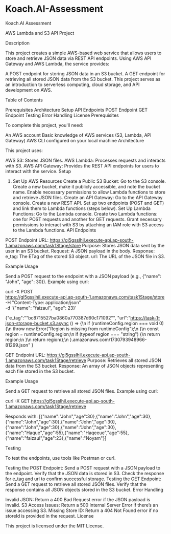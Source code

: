 # Koach.AI-Assessment
Koach.AI Assessment


AWS Lambda and S3 API Project

Description

This project creates a simple AWS-based web service that allows users to store and retrieve JSON data via REST API endpoints. Using AWS API Gateway and AWS Lambda, the service provides:

A POST endpoint for storing JSON data in an S3 bucket.
A GET endpoint for retrieving all stored JSON data from the S3 bucket.
This project serves as an introduction to serverless computing, cloud storage, and API development on AWS.

Table of Contents

Prerequisites
Architecture
Setup
API Endpoints
POST Endpoint
GET Endpoint
Testing
Error Handling
License
Prerequisites

To complete this project, you'll need:

An AWS account
Basic knowledge of AWS services (S3, Lambda, API Gateway)
AWS CLI configured on your local machine
Architecture

This project uses:

AWS S3: Stores JSON files.
AWS Lambda: Processes requests and interacts with S3.
AWS API Gateway: Provides the REST API endpoints for users to interact with the service.
Setup

1. Set Up AWS Resources
Create a Public S3 Bucket:
Go to the S3 console.
Create a new bucket, make it publicly accessible, and note the bucket name.
Enable necessary permissions to allow Lambda functions to store and retrieve JSON files.
Create an API Gateway:
Go to the API Gateway console.
Create a new REST API.
Set up two endpoints (POST and GET) and link them to Lambda functions (steps below).
Set Up Lambda Functions:
Go to the Lambda console.
Create two Lambda functions: one for POST requests and another for GET requests.
Grant necessary permissions to interact with S3 by attaching an IAM role with S3 access to the Lambda functions.
API Endpoints

POST Endpoint
URL: https://gl5gsslhil.execute-api.ap-south-1.amazonaws.com/task1Stage/store
Purpose: Stores JSON data sent by the user in an S3 bucket.
Request: A JSON payload in the body.
Response:
e_tag: The ETag of the stored S3 object.
url: The URL of the JSON file in S3.

Example Usage

Send a POST request to the endpoint with a JSON payload (e.g., {"name": "John", "age": 30}).
Example using curl:

curl -X POST \
  https://gl5gsslhil.execute-api.ap-south-1.amazonaws.com/task1Stage/store \
  -H "Content-Type: application/json" \
  -d '{"name": "faizaul", "age": 23}'


{"e_tag":"\"bc8715527ba0860a770387d60c171092\"",
"url":"https://task-1-json-storage-bucket.s3.async () => {\n    if (runtimeConfig.region === void 0) {\n      throw new Error(\"Region is missing from runtimeConfig\");\n    }\n    const region = runtimeConfig.region;\n    if (typeof region === \"string\") {\n      return region;\n    }\n    return region();\n  }.amazonaws.com/1730793948966-81299.json"
}

GET Endpoint
URL: https://gl5gsslhil.execute-api.ap-south-1.amazonaws.com/task1Stage/retrieve
Purpose: Retrieves all stored JSON data from the S3 bucket.
Response: An array of JSON objects representing each file stored in the S3 bucket.


Example Usage

Send a GET request to retrieve all stored JSON files.
Example using curl:

curl -X GET https://gl5gsslhil.execute-api.ap-south-1.amazonaws.com/task1Stage/retrieve


Responds with:
[{"name":"John","age":30},{"name":"John","age":30},{"name":"John","age":30},{"name":"John","age":30},{"name":"John","age":30},{"name":"John","age":30},{"name":"Haque","age":55},{"name":"Haqeeue","age":55},{"name":"faizaul","age":23},{"name":"Noyam"}]

Testing

To test the endpoints, use tools like Postman or curl.

Testing the POST Endpoint:
Send a POST request with a JSON payload to the endpoint.
Verify that the JSON data is stored in S3.
Check the response for e_tag and url to confirm successful storage.
Testing the GET Endpoint:
Send a GET request to retrieve all stored JSON files.
Verify that the response contains all JSON objects stored in the S3 bucket.
Error Handling

Invalid JSON: Return a 400 Bad Request error if the JSON payload is invalid.
S3 Access Issues: Return a 500 Internal Server Error if there’s an issue accessing S3.
Missing Store ID: Return a 404 Not Found error if no storeId is provided in the request.
License

This project is licensed under the MIT License.